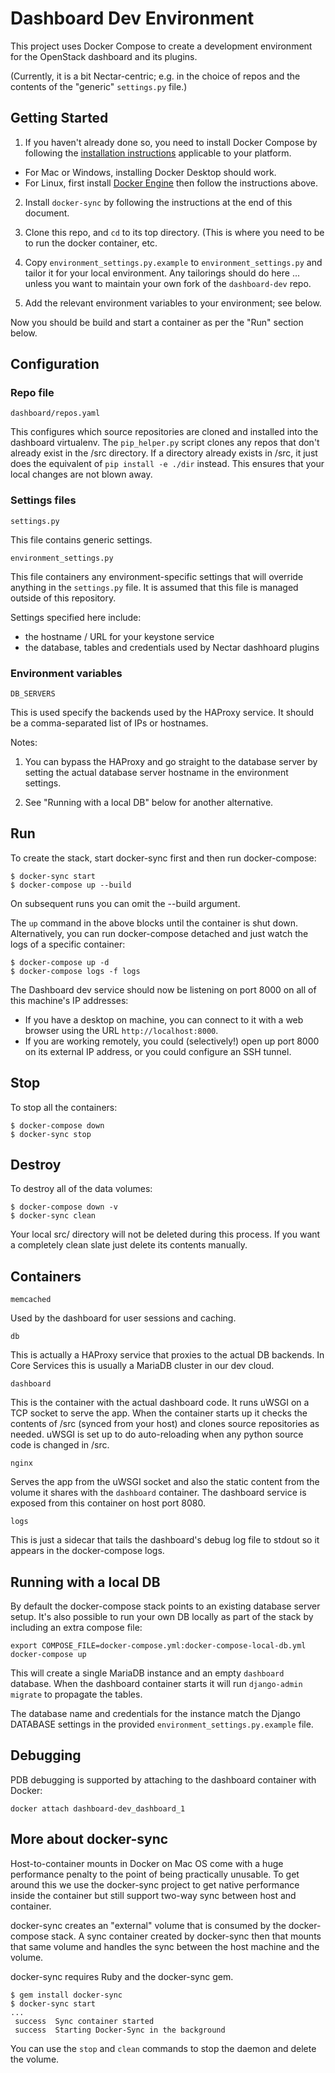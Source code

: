 # Dashboard Dev Environment

This project uses Docker Compose to create a development environment
for the OpenStack dashboard and its plugins.

(Currently, it is a bit Nectar-centric; e.g. in the choice of repos
and the contents of the "generic" `settings.py` file.)

## Getting Started

1. If you haven't already done so, you need to install Docker Compose
by following the
[installation instructions](https://docs.docker.com/compose/install/)
applicable to your platform.

  - For Mac or Windows, installing Docker Desktop should work.
  - For Linux, first install
    [Docker Engine](https://docs.docker.com/engine/install/#server)
    then follow the instructions above.

2. Install `docker-sync` by following the instructions at the end
of this document.

3. Clone this repo, and `cd` to its top directory.  (This is where
you need to be to run the docker container, etc.

4. Copy `environment_settings.py.example` to `environment_settings.py`
and tailor it for your local environment.  Any tailorings should do here ...
unless you want to maintain your own fork of the `dashboard-dev` repo.

5. Add the relevant environment variables to your environment; see below.

Now you should be build and start a container as per the "Run" section below.

## Configuration

### Repo file

`dashboard/repos.yaml`

This configures which source repositories are cloned and installed
into the dashboard virtualenv. The `pip_helper.py` script clones
any repos that don't already exist in the /src directory. If a directory
already exists in /src, it just does the equivalent of `pip install -e ./dir`
instead. This ensures that your local changes are not blown away.

### Settings files

`settings.py`

This file contains generic settings.

`environment_settings.py`

This file containers any environment-specific settings that
will override anything in the `settings.py` file. It is assumed
that this file is managed outside of this repository.

Settings specified here include:

 - the hostname / URL for your keystone service
 - the database, tables and credentials used by Nectar dashhoard plugins


### Environment variables

`DB_SERVERS`

This is used specify the backends used by the HAProxy service.
It should be a comma-separated list of IPs or hostnames.

Notes:

1. You can bypass the HAProxy and go straight to the database server
by setting the actual database server hostname in the environment settings.

2. See "Running with a local DB" below for another alternative.

## Run

To create the stack, start docker-sync first and then run docker-compose:

    $ docker-sync start
    $ docker-compose up --build
    
On subsequent runs you can omit the --build argument.

The `up` command in the above blocks until the container is shut down.
Alternatively, you can run docker-compose detached and
just watch the logs of a specific container:

    $ docker-compose up -d
    $ docker-compose logs -f logs

The Dashboard dev service should now be listening on port 8000 on all of 
this machine's IP addresses:

- If you have a desktop on machine, you can
connect to it with a web browser using the URL `http://localhost:8000`.
- If you are working remotely, you could (selectively!) open up port 8000
on its external IP address, or you could configure an SSH tunnel.

## Stop

To stop all the containers:

    $ docker-compose down
    $ docker-sync stop


## Destroy

To destroy all of the data volumes:

    $ docker-compose down -v
    $ docker-sync clean

Your local src/ directory will not be deleted during this process.
If you want a completely clean slate just delete its contents manually.

## Containers

`memcached`

Used by the dashboard for user sessions and caching.

`db`

This is actually a HAProxy service that proxies to
the actual DB backends. In Core Services this is usually
a MariaDB cluster in our dev cloud.

`dashboard`

This is the container with the actual dashboard code. It runs
uWSGI on a TCP socket to serve the app. When the container starts
up it checks the contents of /src (synced from your host) and clones
source repositories as needed. uWSGI is set up to do auto-reloading
when any python source code is changed in /src.

`nginx`

Serves the app from the uWSGI socket and also the static content from the
volume it shares with the `dashboard` container. The dashboard service is
exposed from this container on host port 8080.

`logs`

This is just a sidecar that tails the dashboard's debug log file to stdout
so it appears in the docker-compose logs.


## Running with a local DB

By default the docker-compose stack points to an existing database server
setup. It's also possible to run your own DB locally as part of the stack
by including an extra compose file:

    export COMPOSE_FILE=docker-compose.yml:docker-compose-local-db.yml
    docker-compose up

This will create a single MariaDB instance and an empty `dashboard` database.
When the dashboard container starts it will run `django-admin migrate` to
propagate the tables.

The database name and credentials for the instance match the Django DATABASE
settings in the provided `environment_settings.py.example` file.


## Debugging

PDB debugging is supported by attaching to the dashboard container with Docker:

    docker attach dashboard-dev_dashboard_1


## More about docker-sync

Host-to-container mounts in Docker on Mac OS come with a huge
performance penalty to the point of being practically unusable.
To get around this we use the docker-sync project to get native
performance inside the container but still support two-way sync
between host and container.

docker-sync creates an "external" volume that is consumed by the
docker-compose stack. A sync container created by docker-sync then
that mounts that same volume and handles the sync between the host
machine and the volume.

docker-sync requires Ruby and the docker-sync gem.

    $ gem install docker-sync
    $ docker-sync start
    ...
     success  Sync container started
     success  Starting Docker-Sync in the background

You can use the `stop` and `clean` commands to stop the daemon
and delete the volume.
